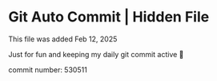 # Git Auto Commit | Hidden File

This file was added Feb 12, 2025

Just for fun and keeping my daily git commit active 🤪

commit number: 530511
